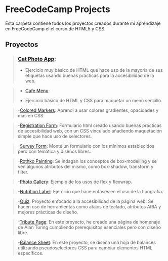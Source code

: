 # FreeCodeCamp Projects

Esta carpeta contiene todos los proyectos creados durante mi aprendizaje en FreeCodeCamp el el curso de HTML5 y CSS.

## Proyectos

>### [Cat Photo App](01.cat-photo-app):
>- Ejercicio muy básico de HTML que hace uso de la mayoría de sus etiquetas usando buenas prácticas para la accesibilidad de la web.

>- [Cafe Menu](02.cafe-menu):
>* Ejercicio básico de HTML y CSS para maquetar un menú sencillo.

>-[Colored Markers](03.colored-markers):
>Aprendí a usar colores gradientes, opacidades y más en CSS.

>-[Registration Form](04.registration-form):
>Formulario html creado usando buenas prácticas de accesibilidad web, con un CSS vinculado añadiendo maquetación simple que hace uso de selectores. 

>-[Survey Form](05.survey-form(certified_project)):
>Monté un formulario con los mínimos establecidos pero con temática y diseños libres.

>-[Rothko Painting](06.Rothko-painting(box-model)):
>Se indagan los conceptos de box-modelling y se ven algunos atributos del mismo, como box-shadow, transform y filter.

>-[Photo Gallery](07.photo-gallery):
>Ejemplo de los usos de flex y flexwrap.

>-[Nutrition Label](08.nutrition-label):
>Ejercicio que hace enfases en el uso de la tipografía.

>-[Quiz](09.quizz):
>Proyecto enfocado a la accesibilidad de la página web. Se hacen uso de herramientas como atajos de teclado, atributos ARIA y mejores prácticas de diseño.

>-[Tribute Page](10.tribute-page(certified_project)):
>En este proyecto, he creado una página de homenaje de Alan Turing cumpliendo prerequisitos esenciales pero con diseño libre.

>-[Balance Sheet](aaaa):
>En este proyecto, se diseña una hoja de balances utilizando pseudoselectores CSS para cambiar elementos HTML específicos.
